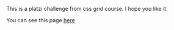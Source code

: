 This is a platzi challenge from css grid course. I hope you like it.

You can see this page [here](https://bergran.github.com/platzi_movie)